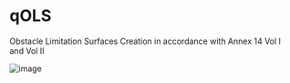 # qOLS
Obstacle Limitation Surfaces Creation in accordance with Annex 14 Vol I and Vol II

![image](https://github.com/user-attachments/assets/9d355971-b33f-4e8d-9154-254d25deb25a)
